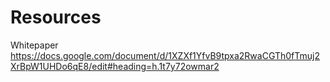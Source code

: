 # Resources

Whitepaper
https://docs.google.com/document/d/1XZXf1YfvB9tpxa2RwaCGTh0fTmuj2XrBpW1UHDo6qE8/edit#heading=h.1t7y72owmar2
